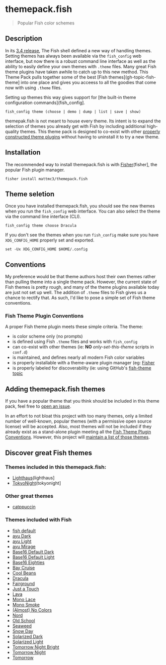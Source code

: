 # themepack.fish

> Popular Fish color schemes


## Description

In its [3.4 release](fish_3_4), The Fish shell defined a new way of handling themes. Setting themes has always been available via the `fish_config` web interface, but now there is a robust command line interface as well as the ability to easily define your own themes with `.theme` files. Many great Fish theme plugins have taken awhile to catch up to this new method. This Theme Pack pulls together some of the best [Fish themes](gh-topic-fish-theme] into one place and gives you acceess to all the goodies that come now with using `.theme` files.

Setting up themes this way gives support for [the built-in theme configuration commands](fish_config].

```fish
fish_config theme (choose | demo | dump | list | save | show)
```

themepak.fish is not meant to house every theme. Its intent is to expand the selection of themes you already get with Fish by including additional high-quality themes. This theme pack is designed to co-exist with other [properly constructed theme plugins](#fish-theme-plugin-conventions) without having to uninstall it to try a new theme.

## Installation

The recommended way to install themepack.fish is with [Fisher](fisher], the popular Fish plugin manager.

```fish
fisher install mattmc3/themepack.fish
```

## Theme seletion

Once you have installed themepack.fish, you should see the new themes when you run the `fish_config` web interface. You can also select the theme via the command line interface (CLI).

```fish
fish_config theme choose Dracula
```

If you don't see the themes when you run `fish_config` make sure you have `XDG_CONFIG_HOME` properly set and exported.

```fish
set -Ux XDG_CONFIG_HOME $HOME/.config
```

## Conventions

My preference would be that theme authors host their own themes rather than pulling theme into a single theme pack. However, the current state of Fish themes is pretty rough, and many of the theme plugins available today are just not set up well. The addition of `.theme` files to Fish gives us a chance to rectify that. As such, I'd like to pose a simple set of Fish theme conventions.

### Fish Theme Plugin Conventions

A proper Fish theme plugin meets these simple criteria. The theme:

- is color scheme only (no prompts)
- is defined using Fish `.theme` files and works with `fish_config`
- can co-exist with other themes (ie: **NO** _only-set-this-theme_ scripts in `conf.d`)
- is maintained, and defines nearly all modern Fish color variables
- is properly installable with a theme-aware plugin manager (eg: [Fisher](fisher])
- is properly labeled for discoverability (ie: using GitHub's [fish-theme topic](gh-topic-fish-theme])


## Adding themepack.fish themes

If you have a popular theme that you think should be included in this theme pack, feel free to [open an issue](https://github.com/mattmc3/themepack.fish/issues).

In an effort to not bloat this project with too many themes, only a limited number of well-known, popular themes (with a permissive open source license) will be accepted. Also, most themes will not be included if they already exist as a stand-alone plugin meeting all the [Fish Theme Plugin Conventions](#fish-theme-plugin-conventions). However, this project will [maintain a list of those themes](#other-great-themes).

## Discover great Fish themes

### Themes included in this themepack.fish:

- [Lighthaus](lighthaus]
- [TokyoNight](tokyonight]

### Other great themes

- [catppuccin](https://github.com/catppuccin/fish)

### Themes included with Fish

- [fish default](fish_incl_themes)
- [ayu Dark](fish_incl_themes)
- [ayu Light](fish_incl_themes)
- [ayu Mirage](fish_incl_themes)
- [Base16 Default Dark](fish_incl_themes)
- [Base16 Default Light](fish_incl_themes)
- [Base16 Eighties](fish_incl_themes)
- [Bay Cruise](fish_incl_themes)
- [Cool Beans](fish_incl_themes)
- [Dracula](fish_incl_themes)
- [Fairground](fish_incl_themes)
- [Just a Touch](fish_incl_themes)
- [Lava](fish_incl_themes)
- [Mono Lace](fish_incl_themes)
- [Mono Smoke](fish_incl_themes)
- [(Almost) No Colors](fish_incl_themes)
- [Nord](fish_incl_themes)
- [Old School](fish_incl_themes)
- [Seaweed](fish_incl_themes)
- [Snow Day](fish_incl_themes)
- [Solarized Dark](fish_incl_themes)
- [Solarized Light](fish_incl_themes)
- [Tomorrow Night Bright](fish_incl_themes)
- [Tomorrow Night](fish_incl_themes)
- [Tomorrow](fish_incl_themes)


[fish_config]:          https://fishshell.com/docs/current/cmds/fish_config.html
[fish_3_4]:             https://github.com/fish-shell/fish-shell/releases/tag/3.4.0
[fisher]:               https://github.com/jorgebucaran/fisher
[gh-topic-fish-theme]:  https://github.com/topics/fish-theme
[dracula]:              https://github.com/dracula/fish
[lighthaus]:            https://github.com/lighthaus-theme/fish
[tokyonight]:           https://github.com/folke/tokyonight.nvim
[fish_incl_themes]:     https://github.com/fish-shell/fish-shell/tree/master/share/tools/web_config/themes
